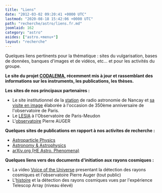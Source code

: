 ```yaml
---
title: "Liens"
date: "2012-03-02 09:20:41 +0000 UTC"
lastmod: "2020-08-18 15:42:06 +0000 UTC"
path: "recherche/astro/liens.fr.md"
joomlaid: 162
category: "astro"
asides: ["astro.+menu+"]
layout: "recherche"
---
```

Quelques liens pertinents pour la thématique : sites du vulgarisation, bases de données, banques d'images et de vidéos, etc... et pour les activités du groupe.

**Le site du projet [CODALEMA](codalema.in2p3.fr), récemment mis à jour et rassemblant des informations sur les instruments, les publications, les thèses.**

**Les sites de nos principaux partenaires :**

*   Le site institutionnel de la [station](http://www.obs-nancay.fr) de radio astronomie de Nancay et [sa visite en image](http://350ans.obspm.fr/fr/exposition-virtuelle/visiter-nos-trois-sites/nancay) élaborée à l'occasion de 350ème anniversaire de l'observatoire de Paris.
*   Le [LESIA](http://lesia.obspm.fr) à l'Observatoire de Paris-Meudon
*   L'[observatoire](http://www.auger.org) Pierre AUGER

**Quelques sites de publications en rapport à nos activites de recherche :**

*   [Astroparticle Physics](http://www.journals.elsevier.com/astroparticle-physics/)
*   [Astronomy & Astrophysics](http://www.aanda.org/)
*   [arXiv.org (HE Astro. Phenomena)](http://arxiv.org/list/astro-ph.HE/recent)

**Quelques liens vers des documents d'initiation aux rayons cosmiques :**

*   La video [Voice of the Universe](http://www.auger.org/collaboration/voces.html) presentant la détection des rayons cosmiques et l'observatoire Pierre Auger (tout public)
*   L'[histoire](http://www.telescopearray.org/index.php/history/detection-of-uhecrs) et la détection des rayons cosmiques vues par l'expérience Telescop Array (niveau élevé)
